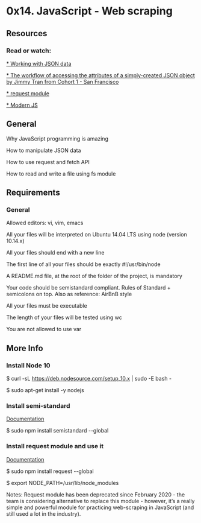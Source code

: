 # 0x14. JavaScript - Web scraping
## Resources
### Read or watch:

[* Working with JSON data](https://developer.mozilla.org/en-US/docs/Learn/JavaScript/Objects/JSON)

[* The workflow of accessing the attributes of a simply-created JSON object by Jimmy Tran from Cohort 1 - San Francisco](https://medium.com/@vietkieutie/the-workflow-of-accessing-the-attributes-of-a-simply-created-json-object-82a5b33e2319)

[* request module](https://github.com/request/request)

[* Modern JS](https://github.com/mbeaudru/modern-js-cheatsheet)
## General
Why JavaScript programming is amazing

How to manipulate JSON data

How to use request and fetch API

How to read and write a file using fs module
## Requirements
### General
Allowed editors: vi, vim, emacs

All your files will be interpreted on Ubuntu 14.04 LTS using node (version 10.14.x)

All your files should end with a new line

The first line of all your files should be exactly #!/usr/bin/node

A README.md file, at the root of the folder of the project, is mandatory

Your code should be semistandard compliant. Rules of Standard + semicolons on top. Also as reference: AirBnB style

All your files must be executable

The length of your files will be tested using wc

You are not allowed to use var
## More Info
### Install Node 10
$ curl -sL https://deb.nodesource.com/setup_10.x | sudo -E bash -

$ sudo apt-get install -y nodejs

### Install semi-standard
[Documentation](https://github.com/standard/semistandard)

$ sudo npm install semistandard --global
### Install request module and use it
[Documentation](https://github.com/request/request)

$ sudo npm install request --global

$ export NODE_PATH=/usr/lib/node_modules

Notes: Request module has been deprecated since February 2020 - the team is considering alternative to replace this module - however, it’s a really simple and powerful module for practicing web-scraping in JavaScript (and still used a lot in the industry).